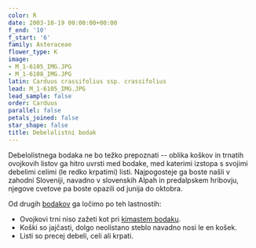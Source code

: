```yaml
---
color: R
date: 2003-10-19 00:00:00+00:00
f_end: '10'
f_start: '6'
family: Asteraceae
flower_type: K
image:
- M_1-6105_IMG.JPG
- M_1-6108_IMG.JPG
latin: Carduus crassifolius ssp. crassifolius
lead: M_1-6105_IMG.JPG
lead_sample: false
order: Carduus
parallel: false
petals_joined: false
star_shape: false
title: Debelolistni bodak
---
```

Debelolistnega bodaka ne bo težko prepoznati -- oblika koškov in trnatih ovojkovih listov ga hitro uvrsti med bodake, med katerimi izstopa s svojimi debelimi celimi (le redko krpatimi) listi. Najpogosteje ga boste našli v zahodni Sloveniji, navadno v slovenskih Alpah in predalpskem hribovju, njegove cvetove pa boste opazili od junija do oktobra.

Od drugih [bodakov](../../genus/carduus/) ga ločimo po teh lastnostih:

-   Ovojkovi trni niso zažeti kot pri [kimastem bodaku](../../carduusnutansssp.nutans/kimasti-bodak/).
-   Koški so jajčasti, dolgo neolistano steblo navadno nosi le en košek.
-   Listi so precej debeli, celi ali krpati.
